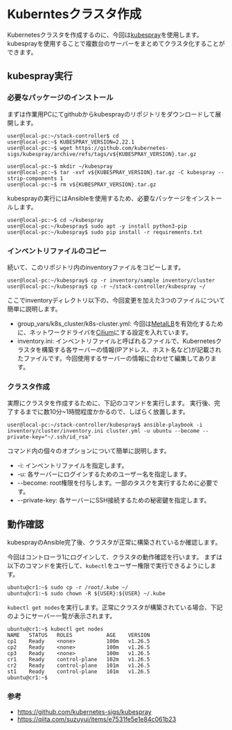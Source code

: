 # Kuberntesクラスタ作成
Kubernetesクラスタを作成するのに、今回は[kubespray](https://github.com/kubernetes-sigs/kubespray)を使用します。
kubesprayを使用することで複数台のサーバーをまとめてクラスタ化することができます。

## kubespray実行
### 必要なパッケージのインストール
まずは作業用PCにてgithubからkubesprayのリポジトリをダウンロードして展開します。

```
user@local-pc:~/stack-controller$ cd
user@local-pc:~$ KUBESPRAY_VERSION=2.22.1
user@local-pc:~$ wget https://github.com/kubernetes-sigs/kubespray/archive/refs/tags/v${KUBESPRAY_VERSION}.tar.gz

user@local-pc:~$ mkdir ~/kubespray
user@local-pc:~$ tar -xvf v${KUBESPRAY_VERSION}.tar.gz -C kubespray --strip-components 1
user@local-pc:~$ rm v${KUBESPRAY_VERSION}.tar.gz
```

kubesprayの実行にはAnsibleを使用するため、必要なパッケージをインストールします。
```
user@local-pc:~$ cd ~/kubespray
user@local-pc:~/kubespray$ sudo apt -y install python3-pip
user@local-pc:~/kubespray$ sudo pip install -r requirements.txt
```

### インベントリファイルのコピー
続いて、このリポジトリ内のinventoryファイルをコピーします。
```
user@local-pc:~/kubespray$ cp -r inventory/sample inventory/cluster
user@local-pc:~/kubespray$ cp -r ~/stack-controller/kubespray ~/
```

ここでinventoryディレクトリ以下の、今回変更を加えた3つのファイルについて簡単に説明します。
 - group_vars/k8s_cluster/k8s-cluster.yml: 今回は[MetalLB](https://metallb.universe.tf/)を有効化するために、ネットワークドライバを[Cilium](https://cilium.io/)にする設定を入れています。
 - inventory.ini: インベントリファイルと呼ばれるファイルで、Kubernetesクラスタを構築する各サーバーの情報(IPアドレス、ホスト名など)が記載されたファイルです。今回使用するサーバーの情報に合わせて編集してあります。

### クラスタ作成
実際にクラスタを作成するために、下記のコマンドを実行します。
実行後、完了するまでに数10分~1時間程度かかるので、しばらく放置します。
```
user@local-pc:~/stack-controller/kubespray$ ansible-playbook -i inventory/cluster/inventory.ini cluster.yml -u ubuntu --become --private-key="~/.ssh/id_rsa"
```

コマンド内の個々のオプションについて簡単に説明します。
 - -i: インベントリファイルを指定します。
 - -u: 各サーバーにログインするためのユーザー名を指定します。
 - --become: root権限を付与します。一部のタスクを実行するために必要です。
 - --private-key: 各サーバーにSSH接続するための秘密鍵を指定します。

## 動作確認
kubesprayのAnsible完了後、クラスタが正常に構築されているか確認します。

今回はコントローラ1にログインして、クラスタの動作確認を行います。
まずは以下のコマンドを実行して、`kubectl`をユーザー権限で実行できるようにします。
```
ubuntu@cr1:~$ sudo cp -r /root/.kube ~/
ubuntu@cr1:~$ sudo chown -R ${USER}:${USER} ~/.kube
```

`kubectl get nodes`を実行します。正常にクラスタが構築されている場合、下記のようにサーバー一覧が表示されます。
```
ubuntu@cr1:~$ kubectl get nodes
NAME   STATUS   ROLES           AGE    VERSION
cp1    Ready    <none>          100m   v1.26.5
cp2    Ready    <none>          100m   v1.26.5
cp3    Ready    <none>          100m   v1.26.5
cr1    Ready    control-plane   102m   v1.26.5
cr2    Ready    control-plane   101m   v1.26.5
st1    Ready    control-plane   101m   v1.26.5
ubuntu@cr1:~$ 
```

### 参考
 - https://github.com/kubernetes-sigs/kubespray
 - https://qiita.com/suzuyui/items/e7531fe5e1e84c061b23